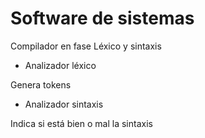 # Software de sistemas
Compilador en fase Léxico y sintaxis

* Analizador léxico

Genera tokens

* Analizador sintaxis

Indica si está bien o mal la sintaxis